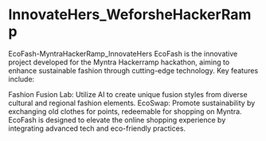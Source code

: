 # InnovateHers_WeforsheHackerRamp
EcoFash-MyntraHackerRamp_InnovateHers
EcoFash is the innovative project developed for the Myntra Hackerramp hackathon, aiming to enhance sustainable fashion through cutting-edge technology. Key features include:

Fashion Fusion Lab: Utilize AI to create unique fusion styles from diverse cultural and regional fashion elements.
EcoSwap: Promote sustainability by exchanging old clothes for points, redeemable for shopping on Myntra.
EcoFash is designed to elevate the online shopping experience by integrating advanced tech and eco-friendly practices.
